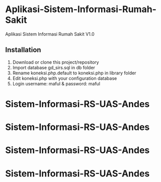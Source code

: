# Aplikasi-Sistem-Informasi-Rumah-Sakit
Aplikasi Sistem Informasi Rumah Sakit V1.0

## Installation

1. Download or clone this project/repository
2. Import database gd_sirs.sql in db folder
3. Rename koneksi.php.default to koneksi.php in library folder
4. Edit koneksi.php with your configuration database
5. Login username: maful & password: maful
# Sistem-Informasi-RS-UAS-Andes
# Sistem-Informasi-RS-UAS-Andes
# Sistem-Informasi-RS-UAS-Andes
# Sistem-Informasi-RS-UAS-Andes
